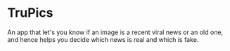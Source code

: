 # TruPics
An app that let's you know if an image is a recent viral news or an old one, and hence helps you decide which news is real and which is fake. 
